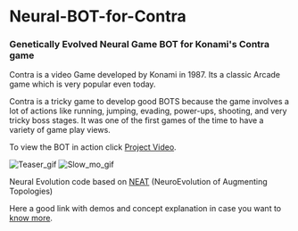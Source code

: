 # Neural-BOT-for-Contra
### Genetically Evolved Neural Game BOT for Konami's Contra game

Contra is a video Game developed by Konami in 1987. Its a classic Arcade game which is very popular even today.

Contra is a tricky game to develop good BOTS because the game involves a lot of actions like  running, jumping, evading, power-ups, shooting, and very tricky boss stages. It was one of the first games of the time to have a variety of game play views. 

To view the BOT in action click [Project Video](https://www.youtube.com/watch?v=UFjUXFJE6gg).

   ![Teaser_gif](low_res_teaser.gif)          ![Slow_mo_gif](slow_mo_escape.gif)

Neural Evolution code based on [NEAT](https://www.cs.ucf.edu/~kstanley/neat.html) (NeuroEvolution of Augmenting Topologies)

Here a good link with demos and concept explanation in case you want to [know more](https://www.cs.ucf.edu/~kstanley/neat.html).

